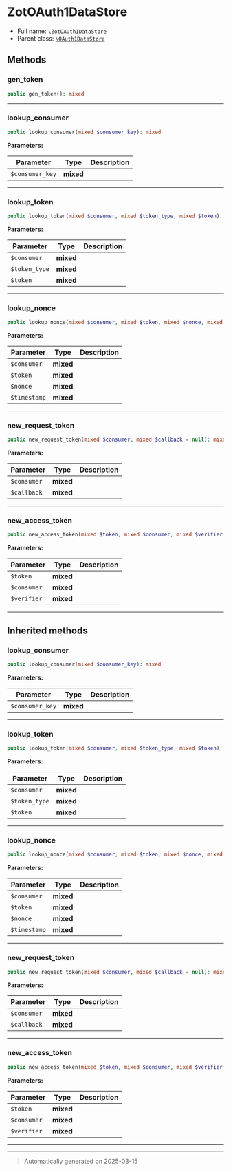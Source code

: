 
# ZotOAuth1DataStore





* Full name: `\ZotOAuth1DataStore`
* Parent class: [`\OAuth1DataStore`](./OAuth1DataStore.md)




## Methods


### gen_token



```php
public gen_token(): mixed
```












***

### lookup_consumer



```php
public lookup_consumer(mixed $consumer_key): mixed
```








**Parameters:**

| Parameter | Type | Description |
|-----------|------|-------------|
| `$consumer_key` | **mixed** |  |





***

### lookup_token



```php
public lookup_token(mixed $consumer, mixed $token_type, mixed $token): mixed
```








**Parameters:**

| Parameter | Type | Description |
|-----------|------|-------------|
| `$consumer` | **mixed** |  |
| `$token_type` | **mixed** |  |
| `$token` | **mixed** |  |





***

### lookup_nonce



```php
public lookup_nonce(mixed $consumer, mixed $token, mixed $nonce, mixed $timestamp): mixed
```








**Parameters:**

| Parameter | Type | Description |
|-----------|------|-------------|
| `$consumer` | **mixed** |  |
| `$token` | **mixed** |  |
| `$nonce` | **mixed** |  |
| `$timestamp` | **mixed** |  |





***

### new_request_token



```php
public new_request_token(mixed $consumer, mixed $callback = null): mixed
```








**Parameters:**

| Parameter | Type | Description |
|-----------|------|-------------|
| `$consumer` | **mixed** |  |
| `$callback` | **mixed** |  |





***

### new_access_token



```php
public new_access_token(mixed $token, mixed $consumer, mixed $verifier = null): mixed
```








**Parameters:**

| Parameter | Type | Description |
|-----------|------|-------------|
| `$token` | **mixed** |  |
| `$consumer` | **mixed** |  |
| `$verifier` | **mixed** |  |





***


## Inherited methods


### lookup_consumer



```php
public lookup_consumer(mixed $consumer_key): mixed
```








**Parameters:**

| Parameter | Type | Description |
|-----------|------|-------------|
| `$consumer_key` | **mixed** |  |





***

### lookup_token



```php
public lookup_token(mixed $consumer, mixed $token_type, mixed $token): mixed
```








**Parameters:**

| Parameter | Type | Description |
|-----------|------|-------------|
| `$consumer` | **mixed** |  |
| `$token_type` | **mixed** |  |
| `$token` | **mixed** |  |





***

### lookup_nonce



```php
public lookup_nonce(mixed $consumer, mixed $token, mixed $nonce, mixed $timestamp): mixed
```








**Parameters:**

| Parameter | Type | Description |
|-----------|------|-------------|
| `$consumer` | **mixed** |  |
| `$token` | **mixed** |  |
| `$nonce` | **mixed** |  |
| `$timestamp` | **mixed** |  |





***

### new_request_token



```php
public new_request_token(mixed $consumer, mixed $callback = null): mixed
```








**Parameters:**

| Parameter | Type | Description |
|-----------|------|-------------|
| `$consumer` | **mixed** |  |
| `$callback` | **mixed** |  |





***

### new_access_token



```php
public new_access_token(mixed $token, mixed $consumer, mixed $verifier = null): mixed
```








**Parameters:**

| Parameter | Type | Description |
|-----------|------|-------------|
| `$token` | **mixed** |  |
| `$consumer` | **mixed** |  |
| `$verifier` | **mixed** |  |





***


***
> Automatically generated on 2025-03-15
